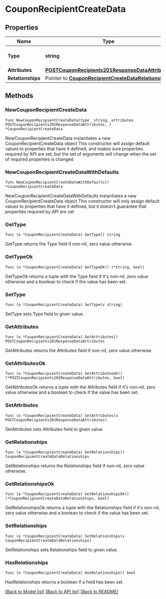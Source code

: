 # CouponRecipientCreateData

## Properties

Name | Type | Description | Notes
------------ | ------------- | ------------- | -------------
**Type** | **string** | The resource&#39;s type | 
**Attributes** | [**POSTCouponRecipients201ResponseDataAttributes**](POSTCouponRecipients201ResponseDataAttributes.md) |  | 
**Relationships** | Pointer to [**CouponRecipientCreateDataRelationships**](CouponRecipientCreateDataRelationships.md) |  | [optional] 

## Methods

### NewCouponRecipientCreateData

`func NewCouponRecipientCreateData(type_ string, attributes POSTCouponRecipients201ResponseDataAttributes, ) *CouponRecipientCreateData`

NewCouponRecipientCreateData instantiates a new CouponRecipientCreateData object
This constructor will assign default values to properties that have it defined,
and makes sure properties required by API are set, but the set of arguments
will change when the set of required properties is changed

### NewCouponRecipientCreateDataWithDefaults

`func NewCouponRecipientCreateDataWithDefaults() *CouponRecipientCreateData`

NewCouponRecipientCreateDataWithDefaults instantiates a new CouponRecipientCreateData object
This constructor will only assign default values to properties that have it defined,
but it doesn't guarantee that properties required by API are set

### GetType

`func (o *CouponRecipientCreateData) GetType() string`

GetType returns the Type field if non-nil, zero value otherwise.

### GetTypeOk

`func (o *CouponRecipientCreateData) GetTypeOk() (*string, bool)`

GetTypeOk returns a tuple with the Type field if it's non-nil, zero value otherwise
and a boolean to check if the value has been set.

### SetType

`func (o *CouponRecipientCreateData) SetType(v string)`

SetType sets Type field to given value.


### GetAttributes

`func (o *CouponRecipientCreateData) GetAttributes() POSTCouponRecipients201ResponseDataAttributes`

GetAttributes returns the Attributes field if non-nil, zero value otherwise.

### GetAttributesOk

`func (o *CouponRecipientCreateData) GetAttributesOk() (*POSTCouponRecipients201ResponseDataAttributes, bool)`

GetAttributesOk returns a tuple with the Attributes field if it's non-nil, zero value otherwise
and a boolean to check if the value has been set.

### SetAttributes

`func (o *CouponRecipientCreateData) SetAttributes(v POSTCouponRecipients201ResponseDataAttributes)`

SetAttributes sets Attributes field to given value.


### GetRelationships

`func (o *CouponRecipientCreateData) GetRelationships() CouponRecipientCreateDataRelationships`

GetRelationships returns the Relationships field if non-nil, zero value otherwise.

### GetRelationshipsOk

`func (o *CouponRecipientCreateData) GetRelationshipsOk() (*CouponRecipientCreateDataRelationships, bool)`

GetRelationshipsOk returns a tuple with the Relationships field if it's non-nil, zero value otherwise
and a boolean to check if the value has been set.

### SetRelationships

`func (o *CouponRecipientCreateData) SetRelationships(v CouponRecipientCreateDataRelationships)`

SetRelationships sets Relationships field to given value.

### HasRelationships

`func (o *CouponRecipientCreateData) HasRelationships() bool`

HasRelationships returns a boolean if a field has been set.


[[Back to Model list]](../README.md#documentation-for-models) [[Back to API list]](../README.md#documentation-for-api-endpoints) [[Back to README]](../README.md)


